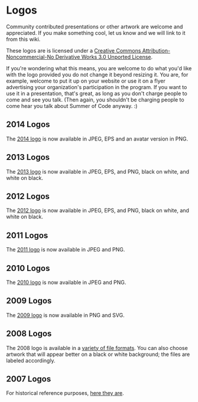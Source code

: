 # Logos #

Community contributed presentations or other artwork are welcome and appreciated.  If you make something cool, let us know and we will link to it from this wiki.


These logos are is licensed under a [Creative Commons Attribution-Noncommercial-No Derivative Works 3.0 Unported License](http://creativecommons.org/licenses/by-nc-nd/3.0/).

If you're wondering what this means, you are welcome to do what you'd like with the logo provided you do not change it beyond resizing it.  You are, for example, welcome to put it up on your website or use it on a flyer advertising your organization's participation in the program.  If you want to use it in a presentation, that's great, as long as you don't charge people to come and see you talk.  (Then again, you shouldn't be charging people to come hear you talk about Summer of Code anyway. :)

## 2014 Logos ##

The [2014 logo](http://code.google.com/p/google-summer-of-code/downloads/list?can=2&q=2014+logo&colspec=Filename+Summary+Uploaded+Size+DownloadCount) is now available in JPEG, EPS and an avatar version in PNG.

## 2013 Logos ##

The [2013 logo](http://code.google.com/p/google-summer-of-code/downloads/list?can=2&q=2013+logo&colspec=Filename+Summary+Uploaded+Size+DownloadCount) is now available in JPEG, EPS, and PNG, black on white, and white on black.

## 2012 Logos ##

The [2012 logo](http://code.google.com/p/google-summer-of-code/downloads/list?can=2&q=2012+logo&colspec=Filename+Summary+Uploaded+Size+DownloadCount) is now available in JPEG, EPS, and PNG, black on white, and white on black.

## 2011 Logos ##

The [2011 logo](http://code.google.com/p/google-summer-of-code/downloads/list?can=2&q=2011+logo&colspec=Filename+Summary+Uploaded+Size+DownloadCount) is now available in JPEG and PNG.

## 2010 Logos ##

The [2010 logo](http://code.google.com/p/google-summer-of-code/downloads/list?can=2&q=2010+logo&colspec=Filename+Summary+Uploaded+Size+DownloadCount) is now available in JPEG and PNG.

## 2009 Logos ##

The [2009 logo](http://code.google.com/p/google-summer-of-code/downloads/list?can=2&q=logo+2009&colspec=Filename+Summary+Uploaded+Size+DownloadCount) is now available in PNG and SVG.

## 2008 Logos ##

The 2008 logo is available in a [variety of file formats](http://code.google.com/p/google-summer-of-code/downloads/list?can=2&q=logo+2008&colspec=Filename+Summary+Uploaded+Size+DownloadCount). You can also choose artwork that will appear better on a black or white background; the files are labeled accordingly.


## 2007 Logos ##

For historical reference purposes, [here they are](http://code.google.com/p/google-summer-of-code/downloads/list?can=2&q=logo+2007&colspec=Filename+Summary+Uploaded+Size+DownloadCount).